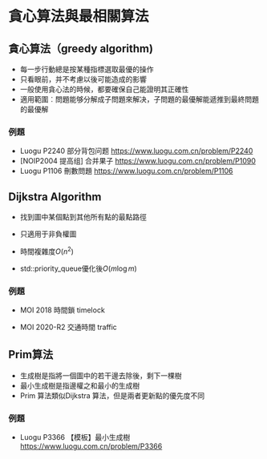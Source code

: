 # 貪心算法與最相關算法

## 貪心算法（greedy algorithm)

- 每一步行動總是按某種指標選取最優的操作
- 只看眼前，并不考慮以後可能造成的影響
- 一般使用貪心法的時候，都要確保自己能證明其正確性
- 適用範圍︰問題能够分解成子問題來解决，子問題的最優解能遞推到最終問題的最優解

### 例題

- Luogu P2240 部分背包问题 https://www.luogu.com.cn/problem/P2240
- [NOIP2004 提高组] 合并果子 https://www.luogu.com.cn/problem/P1090
- Luogu P1106 刪數問題 https://www.luogu.com.cn/problem/P1106

## Dijkstra Algorithm

- 找到圖中某個點到其他所有點的最點路徑

- 只適用于非負權圖

- 時間複雜度$O(n^2)$

- std::priority_queue優化後$O(m \log ⁡m)$

### 例題

- MOI 2018 時間鎖 timelock

- MOI 2020-R2 交通時間 traffic

## Prim算法

- 生成樹是指將一個圖中的若干邊去除後，剩下一棵樹
- 最小生成樹是指邊權之和最小的生成樹
- Prim 算法類似Dijkstra 算法，但是兩者更新點的優先度不同

### 例題

- Luogu P3366 【模板】最小生成樹 https://www.luogu.com.cn/problem/P3366
